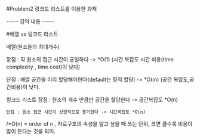 #Problem2 
링크드 리스트를 이용한 과제





----- 강의 내용 -----

#배열 vs 링크드 리스트
  
  배열(원소들의 최대개수)
   
   장점 : 각 원소의 접근 시간이 균일하다 -> *O(1) (시간 복잡도  시간 비용(time complexity , time cost)이 낮다)
   
   단점 : 배열 공간을 미리 할당해야한다(default는 정적 할당) -> *O(m) (공간 복잡도,공간비용)이 낮다.
  
  링크드 리스트
    장점 : 원소의 개수 만큼만 공간을 할당한다 -> 공간복잡도 *O(n)
    
    단점 : 원소 접근 시간이 선형적으로 증가한다 -> 시간복잡도 *O(n)
    
/*O(n) = order of n , 자료구조의 속성을 알고 싶을 때 쓰는 단위, 크면 클수록 비용이 많이 든다는 것을 의미.



